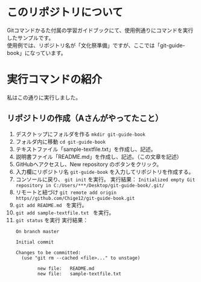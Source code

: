 # このリポジトリについて
Gitコマンドかるた付属の学習ガイドブックにて、使用例通りにコマンドを実行したサンプルです。  
使用例では、リポジトリ名が「文化祭準備」ですが、ここでは「git-guide-book」になっています。

# 実行コマンドの紹介
私はこの通りに実行しました。

## リポジトリの作成（Aさんがやってたこと）
1. デスクトップにフォルダを作る `mkdir git-guide-book`
2. フォルダ内に移動 `cd git-guide-book`
3. テキストファイル「sample-textfile.txt」を作成し、記述。
4. 説明書ファイル「README.md」を作成し、記述。（この文章を記述）
5. GitHubへアクセスし、New repository のボタンをクリック。
6. 入力欄にリポジトリ名 `git-guide-book` を入力してリポジトリを作成する。
7. コンソールに戻り、 `git init` を実行。
    実行結果： `Initialized empty Git repository in C:/Users/***/Desktop/git-guide-book/.git/`
8. リモートと紐づけ `git remote add origin https//github.com/Chige12/git-guide-book.git` 
9. `git add README.md ` を実行。
10. `git add sample-textfile.txt ` を実行。
11. `git status` を実行
    実行結果：
    ```
    On branch master

    Initial commit

    Changes to be committed:
      (use "git rm --cached <file>..." to unstage)

            new file:   README.md
            new file:   sample-textfile.txt
    ```

